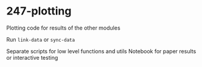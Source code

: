 # 247-plotting

Plotting code for results of the other modules

Run `link-data` or `sync-data`

Separate scripts for low level functions and utils
Notebook for paper results or interactive testing

